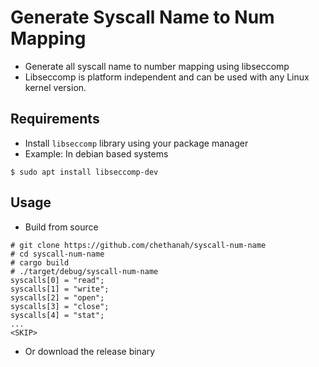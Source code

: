 # Generate Syscall Name to Num Mapping

- Generate all syscall name to number mapping using libseccomp
- Libseccomp is platform independent and can be used with any Linux kernel version.

## Requirements
- Install `libseccomp` library using your package manager
- Example: In debian based systems

```
$ sudo apt install libseccomp-dev 
```

## Usage
- Build from source
```
# git clone https://github.com/chethanah/syscall-num-name
# cd syscall-num-name
# cargo build
# ./target/debug/syscall-num-name
syscalls[0] = "read";
syscalls[1] = "write";
syscalls[2] = "open";
syscalls[3] = "close";
syscalls[4] = "stat";
...
<SKIP>
```
- Or download the release binary
